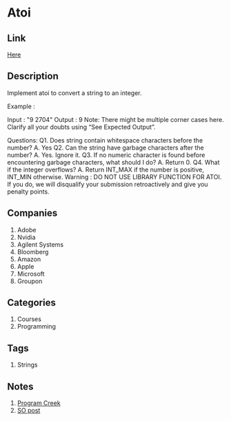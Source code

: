 # Atoi

## Link

[Here](https://www.interviewbit.com/problems/atoi/)

## Description

Implement atoi to convert a string to an integer.

Example :

Input : "9 2704"
Output : 9
Note: There might be multiple corner cases here. Clarify all your doubts using “See Expected Output”.

Questions:
Q1. Does string contain whitespace characters before the number?
A. Yes
Q2. Can the string have garbage characters after the number?
A. Yes. Ignore it.
Q3. If no numeric character is found before encountering garbage characters, what should I do?
A. Return 0.
Q4. What if the integer overflows?
A. Return INT_MAX if the number is positive, INT_MIN otherwise.
Warning : DO NOT USE LIBRARY FUNCTION FOR ATOI.
If you do, we will disqualify your submission retroactively and give you penalty points.

## Companies

1. Adobe
1. Nvidia
1. Agilent Systems
1. Bloomberg
1. Amazon
1. Apple
1. Microsoft
1. Groupon

## Categories

1. Courses
1. Programming

## Tags

1. Strings

## Notes

1. [Program Creek](https://www.programcreek.com/2012/12/leetcode-string-to-integer-atoi/)
1. [SO post](https://stackoverflow.com/a/8039123/420827)